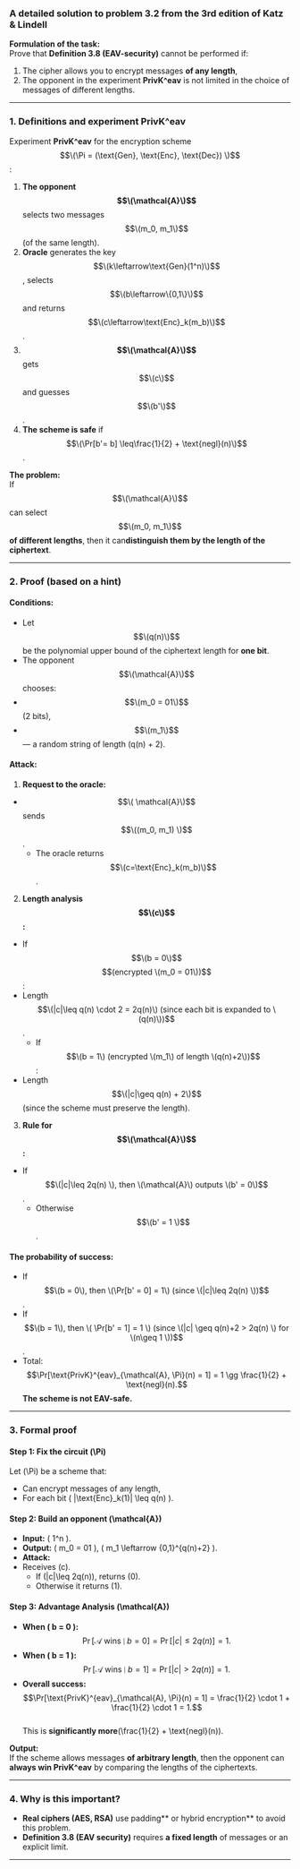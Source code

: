 ### **A detailed solution to problem 3.2 from the 3rd edition of Katz & Lindell**  

**Formulation of the task:**  
Prove that **Definition 3.8 (EAV-security)** cannot be performed if:  
1. The cipher allows you to encrypt messages **of any length**,  
2. The opponent in the experiment **PrivK^eav** is not limited in the choice of messages of different lengths.  
---

### **1. Definitions and experiment PrivK^eav**  
Experiment **PrivK^eav** for the encryption scheme $$\(\Pi = (\text{Gen}, \text{Enc}, \text{Dec}) \)$$:  
1. **The opponent $$\(\mathcal{A}\)$$** selects two messages $$\(m_0, m_1\)$$ (of the same length).  
2. **Oracle** generates the key $$\(k\leftarrow\text{Gen}(1^n)\)$$, selects $$\(b\leftarrow\{0,1\}\)$$ and returns $$\(c\leftarrow\text{Enc}_k(m_b)\)$$.
3. **$$\(\mathcal{A}\)$$** gets $$\(c\)$$ and guesses $$\(b'\)$$.  
4. **The scheme is safe** if $$\(\Pr[b'= b] \leq\frac{1}{2} + \text{negl}(n)\)$$.  

**The problem:**  
If $$\(\mathcal{A}\)$$ can select $$\(m_0, m_1\)$$ **of different lengths**, then it can**distinguish them by the length of the ciphertext**.  

---

### **2. Proof (based on a hint)**  

#### **Conditions:**  
- Let $$\(q(n)\)$$ be the polynomial upper bound of the ciphertext length for **one bit**.  
- The opponent $$\(\mathcal{A}\)$$ chooses:
- $$\(m_0 = 01\)$$ (2 bits),
- $$\(m_1\)$$ — a random string of length \(q(n) + 2\).  

#### **Attack:**  
1. **Request to the oracle:**
- $$\( \mathcal{A}\)$$ sends $$\((m_0, m_1) \)$$.  
   - The oracle returns $$\(c=\text{Enc}_k(m_b)\)$$.  

2. **Length analysis $$\(c\)$$:**
- If $$\(b = 0\)$$ $$(encrypted \(m_0 = 01\))$$:
- Length $$\(|c|\leq q(n) \cdot 2 = 2q(n)\) (since each bit is expanded to \(q(n)\))$$.  
   - If $$\(b = 1\) (encrypted \(m_1\) of length \(q(n)+2\))$$:
- Length $$\(|c|\geq q(n) + 2\)$$ (since the scheme must preserve the length).  

3. **Rule for $$\(\mathcal{A}\)$$:**
- If $$\(|c|\leq 2q(n) \), then \(\mathcal{A}\) outputs \(b' = 0\)$$.  
   - Otherwise $$\(b' = 1 \)$$.  

#### **The probability of success:**  
- If $$\(b = 0\), then \(\Pr[b' = 0] = 1\) (since \(|c|\leq 2q(n) \))$$.  
- If $$\(b = 1\), then \( \Pr[b' = 1] = 1 \) (since \(|c| \geq q(n)+2 > 2q(n) \) for \(n\geq 1 \))$$.  
- Total:
$$\Pr[\text{PrivK}^{eav}_{\mathcal{A}, \Pi}(n) = 1] = 1 \gg \frac{1}{2} + \text{negl}(n).$$
**The scheme is not EAV-safe.**  

---

### **3. Formal proof**  

#### **Step 1: Fix the circuit \(\Pi\)**  
Let \(\Pi\) be a scheme that:  
- Can encrypt messages of any length,  
- For each bit \( |\text{Enc}_k(1)| \leq q(n) \).  

#### **Step 2: Build an opponent \(\mathcal{A}\)**  
- **Input:** \( 1^n \).  
- **Output:** \( m_0 = 01 \), \( m_1 \leftarrow \{0,1\}^{q(n)+2} \).  
- **Attack:**
- Receives \(c\).  
  - If \(|c|\leq 2q(n)\), returns \(0\).  
  - Otherwise it returns \(1\).  

#### **Step 3: Advantage Analysis \(\mathcal{A}\)**  
- **When \( b = 0 \):**  
  $$\Pr[\mathcal{A} \text{ wins} \mid b=0] = \Pr[|c| \leq 2q(n)] = 1.$$  
- **When \( b = 1 \):**  
  $$\Pr[\mathcal{A} \text{ wins} \mid b=1] = \Pr[|c| > 2q(n)] = 1.$$  
- **Overall success:**  
  $$\Pr[\text{PrivK}^{eav}_{\mathcal{A}, \Pi}(n) = 1] = \frac{1}{2} \cdot 1 + \frac{1}{2} \cdot 1 = 1.$$  
  This is **significantly more**\(\frac{1}{2} + \text{negl}(n)\).  

**Output:**  
If the scheme allows messages **of arbitrary length**, then the opponent can **always win PrivK^eav** by comparing the lengths of the ciphertexts.  

---

### **4. Why is this important?**  
- **Real ciphers (AES, RSA)** use padding** or hybrid encryption** to avoid this problem.  
- **Definition 3.8 (EAV security)** requires **a fixed length** of messages or an explicit limit.  

---
